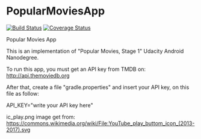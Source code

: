 # PopularMoviesApp

[![Build Status](https://travis-ci.org/soulblighter/PopularMoviesApp.svg?branch=master)](https://travis-ci.org/soulblighter/PopularMoviesApp)
[![Coverage Status](https://coveralls.io/repos/github/soulblighter/PopularMoviesApp/badge.svg?branch=master)](https://coveralls.io/github/soulblighter/PopularMoviesApp?branch=master)



Popular Movies App

This is an implementation of "Popular Movies, Stage 1" Udacity Android Nanodegree.

To run this app, you must get an API key from TMDB on: http://api.themoviedb.org

After that, create a file "gradle.properties" and insert your API key, on this file as follow:

API_KEY="write your API key here"


ic_play.png image get from: https://commons.wikimedia.org/wiki/File:YouTube_play_buttom_icon_(2013-2017).svg
